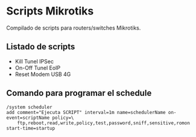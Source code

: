 # Scripts Mikrotiks
Compilado de scripts para routers/switches Mikrotiks.

## Listado de scripts
* Kill Tunel IPSec
* On-Off Tunel EoIP
* Reset Modem USB 4G

## Comando para programar el schedule
```
/system scheduler
add comment="Ejecuta SCRIPT" interval=1m name=schedulerName on-event=scriptName policy=\
    ftp,reboot,read,write,policy,test,password,sniff,sensitive,romon start-time=startup
```
